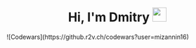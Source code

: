 <h1 align="center">Hi, I'm Dmitry
<img src="https://github.com/blackcater/blackcater/raw/main/images/Hi.gif" height="32"/></h1>
![Codewars](https://github.r2v.ch/codewars?user=mizannin16)
